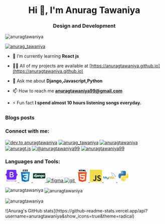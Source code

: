 <h1 align="center">Hi 👋, I'm Anurag Tawaniya</h1>
<h3 align="center">Design and Development</h3>

<p align="left"> <img src="https://komarev.com/ghpvc/?username=anuragtawaniya&label=Profile%20views&color=0e75b6&style=flat" alt="anuragtawaniya" /> </p>

<p align="left"> <a href="https://twitter.com/anurag_tawaniya" target="blank"><img src="https://img.shields.io/twitter/follow/anurag_tawaniya?logo=twitter&style=for-the-badge" alt="anurag_tawaniya" /></a> </p>

- 🌱 I’m currently learning **React js**

- 👨‍💻 All of my projects are available at [https://anuragtawaniya.github.io](https://anuragtawaniya.github.io)

- 💬 Ask me about **Django,Javascript,Python**

- 📫 How to reach me **anuragtawaniya99@gmail.com**

- ⚡ Fun fact **I spend almost 10 hours listening songs everyday.**

### Blogs posts
<!-- BLOG-POST-LIST:START -->
<!-- BLOG-POST-LIST:END -->

<h3 align="left">Connect with me:</h3>
<p align="left">
<a href="https://dev.to/dev.to anuragtawaniya" target="blank"><img align="center" src="https://cdn.jsdelivr.net/npm/simple-icons@3.0.1/icons/dev-dot-to.svg" alt="dev.to anuragtawaniya" height="30" width="40" /></a>
<a href="https://twitter.com/anurag_tawaniya" target="blank"><img align="center" src="https://raw.githubusercontent.com/rahuldkjain/github-profile-readme-generator/neutral-icons/src/images/icons/Social/twitter.svg" alt="anurag_tawaniya" height="30" width="40" /></a>
<a href="https://linkedin.com/in/anuragtawaniya" target="blank"><img align="center" src="https://raw.githubusercontent.com/rahuldkjain/github-profile-readme-generator/neutral-icons/src/images/icons/Social/linked-in-alt.svg" alt="anuragtawaniya" height="30" width="40" /></a>
<a href="https://instagram.com/anuragt.js" target="blank"><img align="center" src="https://raw.githubusercontent.com/rahuldkjain/github-profile-readme-generator/neutral-icons/src/images/icons/Social/instagram.svg" alt="anuragt.js" height="30" width="40" /></a>
<a href="https://medium.com/@anuragtawaniya99" target="blank"><img align="center" src="https://raw.githubusercontent.com/rahuldkjain/github-profile-readme-generator/neutral-icons/src/images/icons/Social/medium.svg" alt="@anuragtawaniya99" height="30" width="40" /></a>
<a href="https://www.hackerrank.com/anuragtawaniya99" target="blank"><img align="center" src="https://raw.githubusercontent.com/rahuldkjain/github-profile-readme-generator/neutral-icons/src/images/icons/Social/hackerrank.svg" alt="anuragtawaniya99" height="30" width="40" /></a>
</p>

<h3 align="left">Languages and Tools:</h3>
<p align="left"> <a href="https://getbootstrap.com" target="_blank"> <img src="https://raw.githubusercontent.com/devicons/devicon/master/icons/bootstrap/bootstrap-plain-wordmark.svg" alt="bootstrap" width="40" height="40"/> </a> <a href="https://www.w3schools.com/css/" target="_blank"> <img src="https://raw.githubusercontent.com/devicons/devicon/master/icons/css3/css3-original-wordmark.svg" alt="css3" width="40" height="40"/> </a> <a href="https://www.djangoproject.com/" target="_blank"> <img src="https://raw.githubusercontent.com/devicons/devicon/master/icons/django/django-original.svg" alt="django" width="40" height="40"/> </a> <a href="https://www.figma.com/" target="_blank"> <img src="https://www.vectorlogo.zone/logos/figma/figma-icon.svg" alt="figma" width="40" height="40"/> </a> <a href="https://git-scm.com/" target="_blank"> <img src="https://www.vectorlogo.zone/logos/git-scm/git-scm-icon.svg" alt="git" width="40" height="40"/> </a> <a href="https://www.w3.org/html/" target="_blank"> <img src="https://raw.githubusercontent.com/devicons/devicon/master/icons/html5/html5-original-wordmark.svg" alt="html5" width="40" height="40"/> </a> <a href="https://developer.mozilla.org/en-US/docs/Web/JavaScript" target="_blank"> <img src="https://raw.githubusercontent.com/devicons/devicon/master/icons/javascript/javascript-original.svg" alt="javascript" width="40" height="40"/> </a> <a href="https://www.mysql.com/" target="_blank"> <img src="https://raw.githubusercontent.com/devicons/devicon/master/icons/mysql/mysql-original-wordmark.svg" alt="mysql" width="40" height="40"/> </a> <a href="https://www.python.org" target="_blank"> <img src="https://raw.githubusercontent.com/devicons/devicon/master/icons/python/python-original.svg" alt="python" width="40" height="40"/> </a> </p>

<p><img align="left" src="https://github-readme-stats.vercel.app/api/top-langs?username=anuragtawaniya&show_icons=true&locale=en&layout=compact" alt="anuragtawaniya" /></p>

<p>&nbsp;<img align="center" src="https://github-readme-stats.vercel.app/api?username=anuragtawaniya&show_icons=true&locale=en" alt="anuragtawaniya" /></p>

<p><img align="center" src="https://github-readme-streak-stats.herokuapp.com/?user=anuragtawaniya&" alt="anuragtawaniya" /></p>
![Anurag's GitHub stats](https://github-readme-stats.vercel.app/api?username=anuragtawaniya&show_icons=true&theme=radical)

